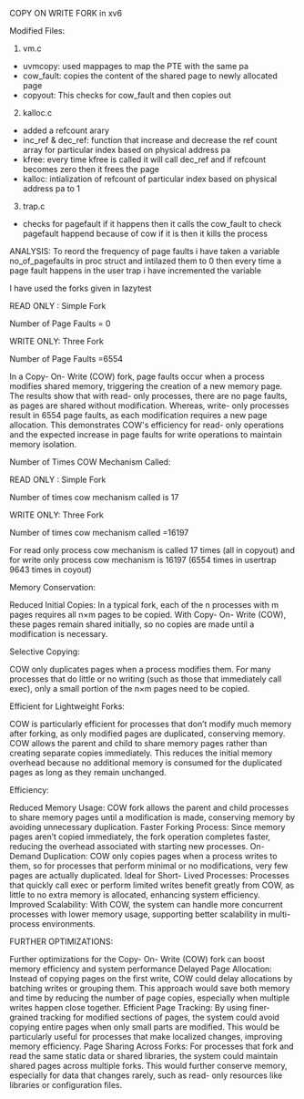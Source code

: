 COPY ON WRITE FORK in xv6

Modified Files:

1. vm.c
- uvmcopy: used mappages to map the PTE with the same pa
- cow_fault: copies the content of the shared page to newly allocated page
- copyout: This checks for cow_fault and then copies out
  
2. kalloc.c
- added a refcount arary
- inc_ref & dec_ref: function that increase and decrease the ref count array for particular
index based on physical address pa
- kfree: every time kfree is called it will call dec_ref and if refcount becomes zero then it
frees the page
- kalloc: intialization of refcount of particular index based on physical address pa to 1
  
3. trap.c
- checks for pagefault if it happens then it calls the cow_fault to check pagefault happend
because of cow if it is then it kills the process

ANALYSIS:
To reord the frequency of page faults i have taken a variable no_of_pagefaults in proc struct
and intilazed them to 0 then every time a page fault happens in the user trap i have incremented the
variable

I have used the forks given in lazytest

READ ONLY : Simple Fork

Number of Page Faults = 0

WRITE ONLY: Three Fork

Number of Page Faults =6554

In a Copy- On- Write (COW) fork, page faults occur when a process modifies shared memory,
triggering the creation of a new memory page. The results show that with read- only processes,
there are no page faults, as pages are shared without modification. Whereas, write- only processes
result in 6554 page faults, as each modification requires a new page allocation. This demonstrates
COW's efficiency for read- only operations and the expected increase in page faults for write
operations to maintain memory isolation.

Number of Times COW Mechanism Called:

READ ONLY : Simple Fork

Number of times cow mechanism called is 17

WRITE ONLY: Three Fork

Number of times cow mechanism called =16197 

For read only process cow mechanism is called 17 times (all in copyout) and for write only process
cow mechanism is 16197 (6554 times in usertrap 9643 times in coyout)

Memory Conservation:

Reduced Initial Copies: In a typical fork, each of the n processes with m pages requires all n×m
pages to be copied. With Copy- On- Write (COW), these pages remain shared initially, so no copies
are made until a modification is necessary.

Selective Copying: 

COW only duplicates pages when a process modifies them. For many processes
that do little or no writing (such as those that immediately call exec), only a small portion of the
n×m pages need to be copied.

Efficient for Lightweight Forks:

COW is particularly efficient for processes that don’t modify
much memory after forking, as only modified pages are duplicated, conserving memory.
COW allows the parent and child to share memory pages rather than creating separate copies
immediately. This reduces the initial memory overhead because no additional memory is consumed
for the duplicated pages as long as they remain unchanged.

Efficiency:

Reduced Memory Usage: COW fork allows the parent and child processes to share memory pages
until a modification is made, conserving memory by avoiding unnecessary duplication.
Faster Forking Process: Since memory pages aren’t copied immediately, the fork operation
completes faster, reducing the overhead associated with starting new processes.
On- Demand Duplication: COW only copies pages when a process writes to them, so for processes
that perform minimal or no modifications, very few pages are actually duplicated.
Ideal for Short- Lived Processes: Processes that quickly call exec or perform limited writes
benefit greatly from COW, as little to no extra memory is allocated, enhancing system efficiency.
Improved Scalability: With COW, the system can handle more concurrent processes with lower
memory usage, supporting better scalability in multi- process environments.

FURTHER OPTIMIZATIONS:

Further optimizations for the Copy- On- Write (COW) fork can boost memory efficiency and system
performance
Delayed Page Allocation: Instead of copying pages on the first write, COW could delay allocations
by batching writes or grouping them. This approach would save both memory and time by reducing
the number of page copies, especially when multiple writes happen close together.
Efficient Page Tracking: By using finer- grained tracking for modified sections of pages, the
system could avoid copying entire pages when only small parts are modified. This would be
particularly useful for processes that make localized changes, improving memory efficiency.
Page Sharing Across Forks: For processes that fork and read the same static data or shared
libraries, the system could maintain shared pages across multiple forks. This would further conserve
memory, especially for data that changes rarely, such as read- only resources like libraries or
configuration files.
